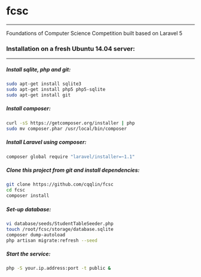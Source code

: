 # fcsc
------
Foundations of Computer Science Competition built based on Laravel 5

### Installation on a fresh Ubuntu 14.04 server:
-----------------------------------------------
##### Install sqlite, php and git:
```sh
sudo apt-get install sqlite3
sudo apt-get install php5 php5-sqlite
sudo apt-get install git
```

##### Install composer:
```sh
curl -sS https://getcomposer.org/installer | php
sudo mv composer.phar /usr/local/bin/composer
```

##### Install Laravel using composer:
```sh
composer global require "laravel/installer=~1.1"
```

##### Clone this project from git and install dependencies:
```sh
git clone https://github.com/cqqlin/fcsc
cd fcsc
composer install
```

##### Set-up database:
```sh
vi database/seeds/StudentTableSeeder.php
touch /root/fcsc/storage/database.sqlite
composer dump-autoload
php artisan migrate:refresh --seed
```

##### Start the service:
```sh
php -S your.ip.address:port -t public &
```
